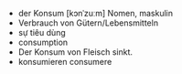 - der Konsum	[kɔnˈzuːm]	Nomen, maskulin
- Verbrauch von Gütern/Lebensmitteln
- sự tiêu dùng
- consumption
- Der Konsum von Fleisch sinkt.
- konsumieren	consumere